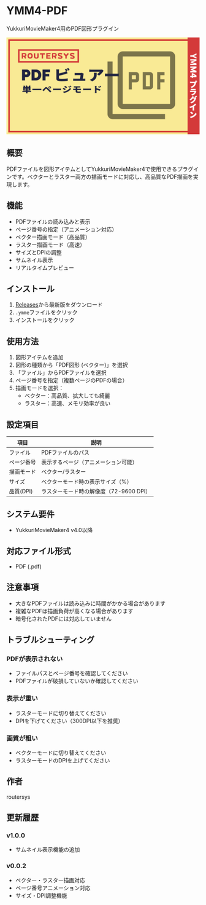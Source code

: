 # YMM4-PDF

YukkuriMovieMaker4用のPDF図形プラグイン

![image](https://github.com/routersys/YMM4-PDF/blob/main/image_file.png)

## 概要

PDFファイルを図形アイテムとしてYukkuriMovieMaker4で使用できるプラグインです。ベクターとラスター両方の描画モードに対応し、高品質なPDF描画を実現します。

## 機能

- PDFファイルの読み込みと表示
- ページ番号の指定（アニメーション対応）
- ベクター描画モード（高品質）
- ラスター描画モード（高速）
- サイズとDPIの調整
- サムネイル表示
- リアルタイムプレビュー

## インストール

1. [Releases](https://github.com/routersys/YMM4-PDF/releases/latest)から最新版をダウンロード
2. `.ymme`ファイルをクリック
3. インストールをクリック

## 使用方法

1. 図形アイテムを追加
2. 図形の種類から「PDF図形 (ベクター)」を選択
3. 「ファイル」からPDFファイルを選択
4. ページ番号を指定（複数ページのPDFの場合）
5. 描画モードを選択：
   - ベクター：高品質、拡大しても綺麗
   - ラスター：高速、メモリ効率が良い

## 設定項目

| 項目 | 説明 |
|------|------|
| ファイル | PDFファイルのパス |
| ページ番号 | 表示するページ（アニメーション可能） |
| 描画モード | ベクター/ラスター |
| サイズ | ベクターモード時の表示サイズ（%） |
| 品質(DPI) | ラスターモード時の解像度（72-9600 DPI） |

## システム要件

- YukkuriMovieMaker4 v4.0以降

## 対応ファイル形式

- PDF (.pdf)

## 注意事項

- 大きなPDFファイルは読み込みに時間がかかる場合があります
- 複雑なPDFは描画負荷が高くなる場合があります
- 暗号化されたPDFには対応していません

## トラブルシューティング

### PDFが表示されない
- ファイルパスとページ番号を確認してください
- PDFファイルが破損していないか確認してください

### 表示が重い
- ラスターモードに切り替えてください
- DPIを下げてください（300DPI以下を推奨）

### 画質が粗い
- ベクターモードに切り替えてください
- ラスターモードのDPIを上げてください

## 作者

routersys

## 更新履歴
### v1.0.0
- サムネイル表示機能の追加

### v0.0.2
- ベクター・ラスター描画対応
- ページ番号アニメーション対応
- サイズ・DPI調整機能
